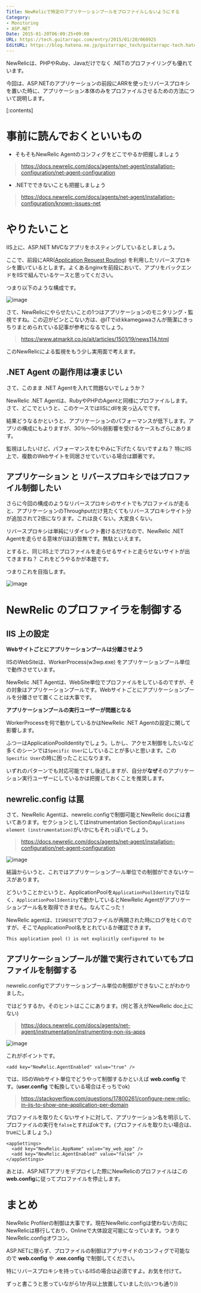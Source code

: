```yaml
---
Title: NewRelicで特定のアプリケーションプールをプロファイルしないようにする
Category:
- Monitoring
- ASP.NET
Date: 2015-01-20T06:09:25+09:00
URL: https://tech.guitarrapc.com/entry/2015/01/20/060925
EditURL: https://blog.hatena.ne.jp/guitarrapc_tech/guitarrapc-tech.hatenablog.com/atom/entry/8454420450077190091
---
```


NewRelicは、PHPやRuby、Javaだけでなく .NETのプロファイリングも優れています。

今回は、ASP.NETのアプリケーションの前段にARRを使ったリバースプロキシを置いた時に、アプリケーション本体のみをプロファイルさせるための方法について説明します。

[:contents]

# 事前に読んでおくといいもの

- そもそもNewRelic Agentのコンフィグをどこでやるか把握しましょう

> https://docs.newrelic.com/docs/agents/net-agent/installation-configuration/net-agent-configuration

- .NETでできないことも把握しましょう

> https://docs.newrelic.com/docs/agents/net-agent/installation-configuration/known-issues-net

# やりたいこと

IIS上に、ASP.NET MVCなアプリをホスティングしているとしましょう。

ここで、前段にARR([Application Request Routing](https://www.iis.net/downloads/microsoft/application-request-routing)) を利用したリバースプロキシを置いているとします。よくあるnginxを前段において、アプリをバックエンドをIISで組んでいるケースと思ってください。

つまり以下のような構成です。

![image](https://cdn-ak.f.st-hatena.com/images/fotolife/g/guitarrapc_tech/20150120/20150120053644.png)

さて、NewRelicにやらせたいことの1つはアプリケーションのモニタリング・監視ですね。この辺がピンとこない方は、@ITでid:kkamegawaさんが簡潔にきっちりまとめられている記事が参考になるでしょう。

> https://www.atmarkit.co.jp/ait/articles/1501/19/news114.html

このNewRelicによる監視をもう少し実用面で考えます。

## .NET Agent の副作用は凄まじい

さて、このまま .NET Agentを入れて問題ないでしょうか？

NewRelic .NET Agentは、RubyやPHPのAgentと同様にプロファイルします。さて、どこでというと、このケースではIISにdllを突っ込んでです。

結果どうなるかというと、アプリケーションのパフォーマンスが低下します。アプリの構成にもよりますが、30％～50％弱影響を受けるケースもざらにあります。

監視はしたいけど、パフォーマンスをむやみに下げたくないですよね？ 特にIIS上で、複数のWebサイトを同居させていている場合は顕著です。

## アプリケーション と リバースプロキシではプロファイル制御したい

さらに今回の構成のようなリバースプロキシのサイトでもプロファイルが走ると、アプリケーションのThroughputだけ見たくてもリバースプロキシサイト分が追加されて2倍になります。これは良くない。大変良くない。

リバースプロキシは単純にリダイレクト書けるだけなので、NewRelic .NET Agentを走らせる意味が(ほぼ)皆無です。無駄といえます。

とすると、同じIIS上でプロファイルを走らせるサイトと走らせないサイトが出てきますね？ これをどうやるかが本題です。

つまりこれを目指します。

![image](https://cdn-ak.f.st-hatena.com/images/fotolife/g/guitarrapc_tech/20150120/20150120061814.png)


# NewRelic のプロファイラを制御する

## IIS 上の設定

**Webサイトごとにアプリケーションプールは分離させよう**

IISのWebSiteは、WorkerProcess(w3wp.exe) をアプリケーションプール単位で動作させています。

NewRelic .NET Agentは、WebSite単位でプロファイルをしているのですが、その対象はアプリケーションプールです。Webサイトごとにアプリケーションプールを分離させて置くことは大事です。

**アプリケーションプールの実行ユーザーが問題となる**

WorkerProcessを何で動かしているかはNewRelic .NET Agentの設定に関して影響します。

ふつーはApplicationPoolIdentityでしょう。しかし、アクセス制御をしたいなど多くのシーンでは`Specific User`にしていることが多いと思います。この`Specific User`の時に困ったことになります。

いずれのパターンでも対応可能ですし後述しますが、自分が**なぜ**そのアプリケーション実行ユーザーにしているかは把握しておくことを推奨します。

## newrelic.config は罠

さて、NewRelic Agentは、newrelic.configで制御可能とNewRelic docには書いてあります。セクションとしてはinstrumentation Sectionの`Applications element (instrumentation)`がいかにもそれっぽいでしょう。

> https://docs.newrelic.com/docs/agents/net-agent/installation-configuration/net-agent-configuration

![image](https://cdn-ak.f.st-hatena.com/images/fotolife/g/guitarrapc_tech/20150120/20150120054749.png)

結論からいうと、これではアプリケーションプール単位での制御ができないケースがあります。

どういうことかというと、ApplicationPoolを`ApplicationPoolIdentity`ではなく、`ApplicationPoolIdentity`で動かしているとNewRelic Agentがアプリケーションプール名を取得できません。なんてこった！

NewRelic agentは、`IISRESET`でプロファイルが再開された時にログを吐くのですが、そこでApplicationPool名をとれているか確認できます。

```
This application pool () is not explicitly configured to be
```

## アプリケーションプールが誰で実行されていてもプロファイルを制御する

newrelic.configでアプリケーションプール単位の制御ができないことがわかりました。

ではどうするか。そのヒントはここにあります。(何と答えがNewRelic doc上にない)

> https://docs.newrelic.com/docs/agents/net-agent/instrumentation/instrumenting-non-iis-apps

![image](https://cdn-ak.f.st-hatena.com/images/fotolife/g/guitarrapc_tech/20150120/20150120055909.png)

これがポイントです。

```
<add key="NewRelic.AgentEnabled" value="true" />
```
では、IISのWebサイト単位でどうやって制御するかといえば **web.config** です。(**user.config** で転換している場合はそっちでok)

> https://stackoverflow.com/questions/17800261/configure-new-relic-in-iis-to-show-one-application-per-domain

プロファイルを取りたくないサイトに対して、アプリケーション名を明示して、プロファイルの実行を`false`とすればokです。(プロファイルを取りたい場合は、trueにしましょう。)

```
<appSettings>
  <add key="NewRelic.AppName" value="my_web_app" />
  <add key="NewRelic.AgentEnabled" value="false" />
</appSettings>
```

あとは、ASP.NETアプリをデプロイした際にNewRelicのプロファイルはこの **web.config**に従ってプロファイルを停止します。


# まとめ

NewRelic Profilerの制御は大事です。現在NewRelic.configは使わない方向にNewRelicは移行しており、Onlineで大体設定可能になっています。つまりNewRelic.configオワコン。

ASP.NETに限らず、プロファイルの制御はアプリサイドのコンフィグで可能なので **web.config** や **.exe.config** で制御してください。

特にリバースプロキシを持っているIISの場合は必須ですよ。お気を付けて。

ずっと書こうと思っていながら1か月以上放置していました((いつも通り))

